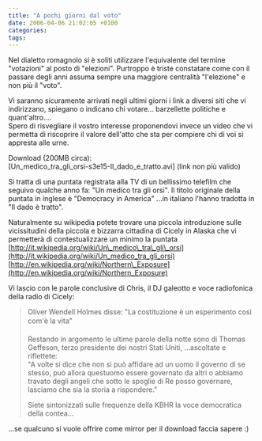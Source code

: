 ```yaml
---
title: "A pochi giorni dal voto"
date: 2006-04-06 21:02:05 +0100
categories:
tags:
---
```


Nel dialetto romagnolo si è soliti utilizzare l'equivalente del termine "votazioni" al posto di "elezioni". Purtroppo è triste constatare come con il passare degli anni assuma sempre una maggiore centralità "l'elezione" e non più il "voto".

Vi saranno sicuramente arrivati negli ultimi giorni i link a diversi siti che vi indirizzano, spiegano o indicano chi votare... barzellette politiche e quant'altro....  
Spero di risvegliare il vostro interesse proponendovi invece un video che vi permetta di riscoprire il valore dell'atto che sta per compiere chi di voi si appresta alle urne.

Download (200MB circa):  
[Un\_medico\_tra\_gli\_orsi-s3e15-Il\_dado\_e\_tratto.avi] (link non più valido)

Si tratta di una puntata registrata alla TV di un bellissimo telefilm che seguivo qualche anno fa: "Un medico tra gli orsi". Il titolo originale della puntata in inglese è "Democracy in America" ...in italiano l'hanno tradotta in "Il dado è tratto".

Naturalmente su wikipedia potete trovare una piccola introduzione sulle vicissitudini della piccola e bizzarra cittadina di Cicely in Alaska che vi permetterà di contestualizzare un minimo la puntata  
[http://it.wikipedia.org/wiki/Un\_medico\_tra\_gli\_orsi](http://it.wikipedia.org/wiki/Un_medico_tra_gli_orsi)  
[http://en.wikipedia.org/wiki/Northern\_Exposure](http://en.wikipedia.org/wiki/Northern_Exposure)

Vi lascio con le parole conclusive di Chris, il DJ galeotto e voce radiofonica della radio di Cicely:

>Oliver Wendell Holmes disse: "La costituzione è un esperimento così com'è la vita" 
>
>Restando in argomento le ultime parole della notte sono di Thomas Geffeson, terzo presidente dei nostri Stati Uniti, ...ascoltate e riflettete:  
> "A volte si dice che non si può affidare ad un uomo il governo di se stesso, può allora questuomo essere governato da altri o abbiamo travato degli angeli che sotto le spoglie di Re posso governare, lasciamo che sia la storia a rispondere."
>
> Siete sintonizzati sulle frequenze della KBHR la voce democratica della contea...

 ...se qualcuno si vuole offrire come mirror per il download faccia sapere :)
